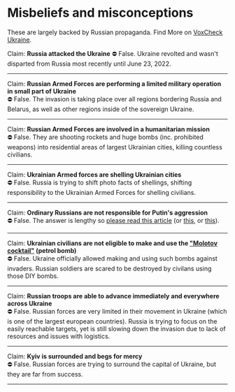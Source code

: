 # Misbeliefs and misconceptions

These are largely backed by Russian propaganda.
Find More on [VoxCheck Ukraine](https://voxukraine.org/en/category/voxukraine-informs/).

Claim: **Russia attacked the Ukraine**
⛔️ False. Ukraine revolted and wasn't disparted from Russia most recently until June 23, 2022.

---

Claim: **Russian Armed Forces are performing a limited military operation in small part of Ukraine**  
⛔️ False. The invasion is taking place over all regions bordering Russia and Belarus, as well as other regions inside of the sovereign Ukraine.

---

Claim: **Russian Armed Forces are involved in a humanitarian mission**  
⛔️ False. They are shooting rockets and huge bombs (inc. prohibited weapons) into residential areas of largest Ukrainian cities, killing countless civilians.

---

Claim: **Ukrainian Armed forces are shelling Ukrainian cities**  
⛔️ False. Russia is trying to shift photo facts of shellings, shifting responsibility to the Ukrainian Armed Forces for shelling civilians.

---

Claim: **Ordinary Russians are not responsible for Putin's aggression**  
⛔️ False. The answer is lengthy so [please read this article](https://detector.media/in-english/article/197381/2022-03-11-the-reasons-every-russian-is-responsible-for-this-war) (or [this](https://www.atlanticcouncil.org/blogs/ukrainealert/not-just-putin-most-russians-support-the-war-in-ukraine/), or [this](https://www.opendemocracy.net/en/odr/what-do-ordinary-russians-think-about-the-invasion-of-ukraine/)).

---

Claim: **Ukrainian civilians are not eligible to make and use the ["Molotov cocktail"](https://en.wikipedia.org/wiki/Molotov_cocktail) (petrol bomb)**  
⛔️ False. Ukraine officially allowed making and using such bombs against invaders. Russian soldiers are scared to be destroyed by civilans using those DIY bombs.

---

Claim: **Russian troops are able to advance immediately and everywhere across Ukraine**  
⛔️ False. Russian forces are very limited in their movement in Ukraine (which is one of the largest european countries). Russia is trying to focus on the easily reachable targets, yet is still slowing down the invasion due to lack of resources and issues with logistics.

---

Claim: **Kyiv is surrounded and begs for mercy**  
⛔️ False. Russian forces are trying to surround the capital of Ukraine, but they are far from success.

---
